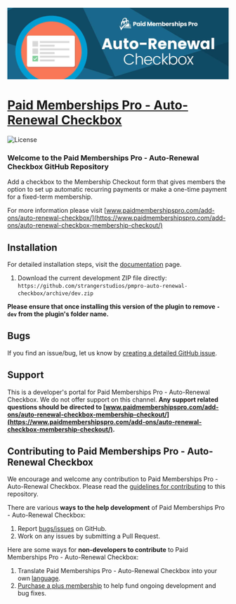 ![](pmpro-auto-renewal-checkbox-banner.jpg)

# [Paid Memberships Pro - Auto-Renewal Checkbox](https://www.paidmembershipspro.com/add-ons/auto-renewal-checkbox-membership-checkout/) #
[comment]: # (Generate badges from shields.io, only works for .org plugins to get other stats etc. We'd have to create our own endpoints for Premium plugins)

![License](https://img.shields.io/badge/license-GPL--3.0%2B-red.svg?style=flat-square)

### Welcome to the Paid Memberships Pro - Auto-Renewal Checkbox GitHub Repository

Add a checkbox to the Membership Checkout form that gives members the option to set up automatic recurring payments or make a one-time payment for a fixed-term membership.

For more information please visit [www.paidmembershipspro.com/add-ons/auto-renewal-checkbox/](https://www.paidmembershipspro.com/add-ons/auto-renewal-checkbox-membership-checkout/)

## Installation ##
For detailed installation steps, visit the [documentation](https://www.paidmembershipspro.com/add-ons/auto-renewal-checkbox-membership-checkout/) page.

1. Download the current development ZIP file directly: `https://github.com/strangerstudios/pmpro-auto-renewal-checkbox/archive/dev.zip`

**Please ensure that once installing this version of the plugin to remove `-dev` from the plugin's folder name.**

## Bugs ##
If you find an issue/bug, let us know by [creating a detailed GitHub issue](https://github.com/strangerstudios/pmpro-auto-renewal-checkbox/issues/new).

## Support ##
This is a developer's portal for Paid Memberships Pro - Auto-Renewal Checkbox. We do not offer support on this channel. **Any support related questions should be directed to [www.paidmembershipspro.com/add-ons/auto-renewal-checkbox-membership-checkout/](https://www.paidmembershipspro.com/add-ons/auto-renewal-checkbox-membership-checkout/).**

## Contributing to Paid Memberships Pro - Auto-Renewal Checkbox ##
We encourage and welcome any contribution to Paid Memberships Pro - Auto-Renewal Checkbox. Please read the [guidelines for contributing](https://github.com/strangerstudios/pmpro-auto-renewal-checkbox/blob/dev/.github/CONTRIBUTING.md) to this repository.

There are various **ways to the help development** of Paid Memberships Pro - Auto-Renewal Checkbox:

1. Report [bugs/issues](https://github.com/strangerstudios/pmpro-auto-renewal-checkbox/issues/new) on GitHub.
2. Work on any issues by submitting a Pull Request.

Here are some ways for **non-developers to contribute** to Paid Memberships Pro - Auto-Renewal Checkbox:

1. Translate Paid Memberships Pro - Auto-Renewal Checkbox into your own [language](https://www.paidmembershipspro.com/paid-memberships-pro-in-your-language/).
2. [Purchase a plus membership](https://www.paidmembershipspro.com/pricing) to help fund ongoing development and bug fixes.
